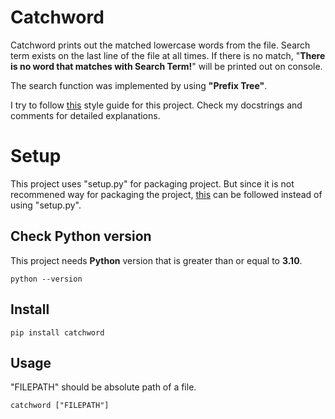 # Catchword
Catchword prints out the matched lowercase words from the file. Search term exists on the last line of the file at all times. If there is no match, "**There is no word that matches with Search Term!**" will be printed out on console.

The search function was implemented by using **"Prefix Tree"**.

I try to follow [this][google/styleguide] style guide for this project. Check my docstrings and comments for detailed explanations. 

[google/styleguide]: https://github.com/google/styleguide/blob/gh-pages/pyguide.md#38-comments-and-docstrings

# Setup
This project uses "setup.py" for packaging project. But since it is not recommened way for packaging the project, [this][packaging] can be followed instead of using "setup.py".

[packaging]: https://packaging.python.org/en/latest/tutorials/packaging-projects/

## Check Python version
This project needs **Python** version that is greater than or equal to **3.10**.
```
python --version
```

## Install
```
pip install catchword
```

## Usage
"FILEPATH" should be absolute path of a file.
```
catchword ["FILEPATH"]
```
